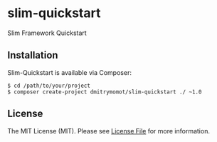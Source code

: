 slim-quickstart
===============

Slim Framework Quickstart


## Installation

Slim-Quickstart is available via Composer:

```cli
$ cd /path/to/your/project
$ composer create-project dmitrymomot/slim-quickstart ./ ~1.0
```

## License

The MIT License (MIT). Please see [License File](https://github.com/dmitrymomot/slim-quickstart/blob/master/LICENSE) for more information.
